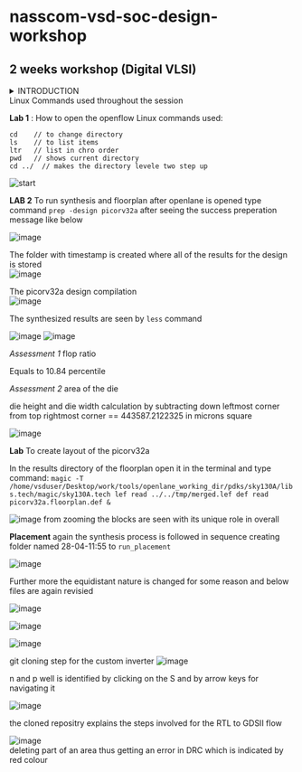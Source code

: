 # nasscom-vsd-soc-design-workshop
## 2 weeks workshop (Digital VLSI)
<details>
  <summary> INTRODUCTION </summary>
EDA tools and opensource being an advantage.The workshop includes short videos and gives a good understanding for how chip design process forks.It tells how ASIC design flow works with more emphasis on the Back-End.
The Back-End usually involves steps like Synthesis,STA of the .v file then Design for Testability (DFT), Physical Design, then Physical Verification and finally the GDS-II file creation.Gds is the file saving format given to the foundries and normally it is in binary involving geometric shapes.

VLSI which stands for Very Large Scaling Industry refers to the scaling of size and increment of the transistors numbers on a single chip.

Further more chip architecture was discussed along with basic CMOS(complementary metal oxide semiconductor technology) concept that tells the reason for the steps done in the backend. Further more the workshop was equipped with the labs and assignment as well, which gives hands on experience, and practical insights of the backend process.



Virutal machine by oracle is utilized as most of the VLSI tools are based on linux so it provides isolated environment for working effectively.Linux has more advantage and for critical process like chip design which is the brain of any device or machine is a preferred choice.

Magic Tool
As per Fossi Dial up 
Magic tool is more than DRC, it can read and write GDS.It can extract and netlist (SPICE file).LEF(Library Exchange File)/DEF(Design Exchange File) compatible.Wiring refers to physical joining of the network elements whereas routing defines rules for that.This feature is also included in the Magic.Plots are available for the analysis of the results in a graphical manner.
More features
- Paint and Erase 
- Instead of bins it works on single base 

   Labs along with the assessments are conducted.

  
</details>
Linux Commands used throughout the session



**Lab 1** : How to open the openflow
Linux commands used:
```
cd    // to change directory 
ls    // to list items
ltr   // list in chro order
pwd   // shows current directory
cd ../  // makes the directory levele two step up 
```
![start](https://github.com/user-attachments/assets/08584779-4e80-4f0a-85ad-b2579e5685a7)

**LAB 2** To run synthesis and floorplan 
after openlane is opened type command `prep -design picorv32a`
after seeing the success preperation message like below  

![image](https://github.com/user-attachments/assets/f8ef0213-537e-4d7e-b3e3-f551ced1a640)  

The folder with timestamp is created where all of the results for the design is stored  
![image](https://github.com/user-attachments/assets/844248e7-5d1a-4ec8-a863-d3bd801ff187)

The picorv32a design compilation  
![image](https://github.com/user-attachments/assets/070d462c-608f-41eb-a1ce-eb7f5a3be5c9)

The synthesized results are seen by  `less` command

![image](https://github.com/user-attachments/assets/bbf5b85b-3120-4614-9a4d-da4b756f135d)
![image](https://github.com/user-attachments/assets/66470a0a-7025-4dfa-95d0-e0e1f7fdf9bf)

*Assessment 1* flop ratio 

Equals to  10.84 percentile 

*Assessment 2* area of the die 

 die height  and die width calculation by subtracting down leftmost corner from top rightmost corner == 443587.2122325 in microns square

 ![image](https://github.com/user-attachments/assets/ea5581aa-c365-4d11-83a8-cd75a775df5b)



**Lab**  To create layout of the picorv32a

In the results directory of the floorplan open it in the terminal and type  command:
`magic -T /home/vsduser/Desktop/work/tools/openlane_working_dir/pdks/sky130A/libs.tech/magic/sky130A.tech lef read ../../tmp/merged.lef def read picorv32a.floorplan.def &` 

![image](https://github.com/user-attachments/assets/71594757-1148-4315-baa7-d290df83a779)
from zooming the blocks are seen with its unique role in overall  


**Placement**
again the synthesis process is followed in sequence creating folder named 28-04-11:55  to `run_placement`   

![image](https://github.com/user-attachments/assets/7c534eca-cafe-4bb8-a336-9cd1969d1b20)


Further more the equidistant nature is changed for some reason and below files are again revisied  

![image](https://github.com/user-attachments/assets/7076d4f7-8b39-4add-9ca9-ee3ab139ebbe)

![image](https://github.com/user-attachments/assets/03b6b051-7205-4bb6-9244-4b6ecc5f962a)  

![image](https://github.com/user-attachments/assets/fc4c6f18-8d86-4cab-a9b7-77e064209dc9)

git cloning step for the custom inverter 
![image](https://github.com/user-attachments/assets/9cd5bcc1-4a69-49d2-a564-a6dc9f90f80a)

n and p well is identified by clicking on the S and by arrow keys for navigating it  

![image](https://github.com/user-attachments/assets/cffa7806-8191-499d-b9ab-6a2e81b3dc23)

the cloned repositry explains the steps involved for the RTL to GDSII flow  


![image](https://github.com/user-attachments/assets/b5bacf1a-7a8d-4012-ae52-87e5bb3b877f)  
deleting part of an area thus getting an error in DRC
which is indicated by red colour 











